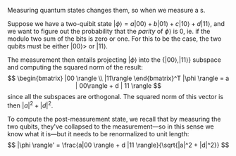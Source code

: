 Measuring quantum states changes them, so when we measure a s.

Suppose we have a two-quibit state $|\phi\rangle = a | 00\rangle + b | 01 \rangle + c | 10\rangle + d | 11 \rangle$, and we want to figure out the probability that the _parity_ of $\phi \rangle$ is $0$, ie. if the modulo two sum of the bits is zero or one. For this to be the case, the two qubits must be either $|00\rangle>$ or $|11\rangle$.

The measurement then entails projecting $|\phi \rangle$ into the $\{{|00\rangle, |11\rangle \}}$ subspace and computing the squared norm of the result:
$$
  \begin{bmatrix} |00 \rangle \\ |11\rangle \end{bmatrix}^T |\phi \rangle = a | 00\rangle + d | 11 \rangle
$$
since all the subspaces are orthogonal. The squared norm of this vector is then $|a|^2 + |d|^2$.

To compute the post-measurement state, we recall that by measuring the two qubits, they've collapsed to the measurement—so in this sense we know what it is—but it needs to be renormalized to unit length:
$$
  |\phi \rangle' = \frac{a|00 \rangle + d |11 \rangle}{\sqrt{|a|^2 + |d|^2}}
$$
